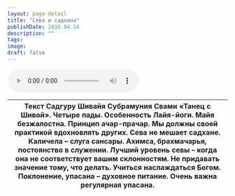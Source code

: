```yaml
---
layout: page-detail
title: "Сева и садхана"
publishDate: 2018.04.14
description: ""
tags:
image:
draft: false
---
```


<audio title="2018.04.14 - Сева и садхана.mp3" src="https://filer-api.advayta.org/v1.0/public/files/75630" controls=""></audio>

| Текст Садгуру Шивайя Субрамуния Свами «Танец с Шивой».  Четыре пады. Особенность Лайя-йоги. Майя безжалостна. Принцип ачар-прачар. Мы должны своей практикой вдохновлять других. Сева не мешает садхане. Каличела – слуга сансары. Ахимса, брахмачарья, постоянство в служении. Лучший уровень севы – когда она не соответствует вашим склонностям. Не придавать значение тому, что делать. Учиться наслаждаться Богом. Поклонение, упасана – духовное питание. Очень важна регулярная упасана. |
| ----------------------------------------------------------------------------------------------------------------------------------------------------------------------------------------------------------------------------------------------------------------------------------------------------------------------------------------------------------------------------------------------------------------------------------------------------------------------------------------------- |

  
